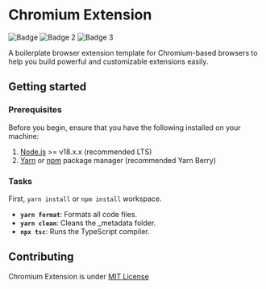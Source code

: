 # Chromium Extension

![Badge](https://img.shields.io/badge/License-MIT-blue)
![Badge 2](https://img.shields.io/badge/Version-1.0.0-orange)
![Badge 3](https://img.shields.io/badge/Release-stable-brightgreen)

A boilerplate browser extension template for Chromium-based browsers to help you build powerful and customizable extensions easily.

## Getting started

### Prerequisites

Before you begin, ensure that you have the following installed on your machine:

1. [Node.js](https://nodejs.org/) >= v18.x.x (recommended LTS)
2. [Yarn](https://yarnpkg.com/) or [npm](https://www.npmjs.com/) package manager (recommended Yarn Berry)

### Tasks

First, `yarn install` or `npm install` workspace.

- **`yarn format`**: Formats all code files.
- **`yarn clean`**: Cleans the \_metadata folder.
- **`npx tsc`**: Runs the TypeScript compiler.

## Contributing

Chromium Extension is under [MIT License](./LICENSE)
